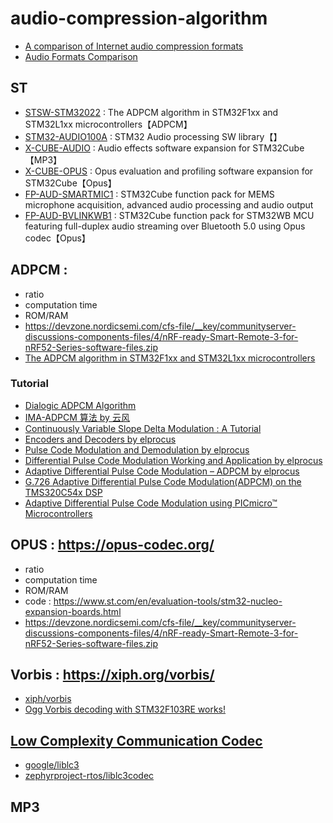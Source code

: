 # audio-compression-algorithm

- [A comparison of Internet audio compression formats](https://sericyb.com.au/audio.html)
- [Audio Formats Comparison](https://stsaz.github.io/fmedia/audio-formats/)

## ST 

- [STSW-STM32022](https://www.st.com/en/embedded-software/stsw-stm32022.html) : The ADPCM algorithm in STM32F1xx and STM32L1xx microcontrollers【ADPCM】
- [STM32-AUDIO100A](https://www.st.com/en/embedded-software/stm32-audio100a.html) : STM32 Audio processing SW library【】
- [X-CUBE-AUDIO](https://www.st.com/en/embedded-software/x-cube-audio.html) : Audio effects software expansion for STM32Cube【MP3】
- [X-CUBE-OPUS](https://www.st.com/en/embedded-software/x-cube-opus.html) : Opus evaluation and profiling software expansion for STM32Cube【Opus】
- [FP-AUD-SMARTMIC1](https://www.st.com/content/st_com/en/products/embedded-software/mcu-mpu-embedded-software/stm32-embedded-software/stm32-ode-function-pack-sw/fp-aud-smartmic1.html) : STM32Cube function pack for MEMS microphone acquisition, advanced audio processing and audio output
- [FP-AUD-BVLINKWB1](https://www.st.com/en/embedded-software/fp-aud-bvlinkwb1.html) : STM32Cube function pack for STM32WB MCU featuring full-duplex audio streaming over Bluetooth 5.0 using Opus codec【Opus】


## ADPCM : 

- ratio
- computation time
- ROM/RAM
- https://devzone.nordicsemi.com/cfs-file/__key/communityserver-discussions-components-files/4/nRF-ready-Smart-Remote-3-for-nRF52-Series-software-files.zip
- [The ADPCM algorithm in STM32F1xx and STM32L1xx microcontrollers](https://www.st.com/en/embedded-software/stsw-stm32022.html)


### Tutorial

- [Dialogic ADPCM Algorithm](http://www.mp3-tech.org/programmer/docs/adpcm.pdf)
- [IMA-ADPCM 算法 by 云风](https://www.codingnow.com/text/adpcm.htm)
- [Continuously Variable Slope Delta Modulation : A Tutorial](https://www.raffia.ch/content/datasheets/volume01/Tutorial_DeltaMod_CVSD_MxCom.pdf)
- [Encoders and Decoders by elprocus](https://www.elprocus.com/encoders-and-decoders/)
- [Pulse Code Modulation and Demodulation by elprocus](https://www.elprocus.com/pulse-code-modulation-and-demodulation/)
- [Differential Pulse Code Modulation Working and Application by elprocus](https://www.elprocus.com/differential-pulse-code-modulation-working-application/)
- [Adaptive Differential Pulse Code Modulation – ADPCM by elprocus](https://www.elprocus.com/adaptive-differential-pulse-code-modulation-adpcm/)
- [G.726 Adaptive Differential Pulse Code Modulation(ADPCM) on the TMS320C54x DSP](https://www.ti.com/lit/an/spra118/spra118.pdf)
- [Adaptive Differential Pulse Code Modulation using PICmicro™ Microcontrollers](https://ww1.microchip.com/downloads/en/AppNotes/00643b.pdf)

## OPUS : https://opus-codec.org/

- ratio
- computation time
- ROM/RAM
- code : https://www.st.com/en/evaluation-tools/stm32-nucleo-expansion-boards.html
- https://devzone.nordicsemi.com/cfs-file/__key/communityserver-discussions-components-files/4/nRF-ready-Smart-Remote-3-for-nRF52-Series-software-files.zip

## Vorbis : https://xiph.org/vorbis/

- [xiph/vorbis](https://github.com/xiph/vorbis)
- [Ogg Vorbis decoding with STM32F103RE works!](https://community.st.com/s/question/0D50X00009Xki7bSAB/ogg-vorbis-decoding-with-stm32f103re-works)

## [Low Complexity Communication Codec](https://www.bluetooth.org/DocMan/handlers/DownloadDoc.ashx?doc_id=502107&vId=542963)
- [google/liblc3](https://github.com/google/liblc3)
- [zephyrproject-rtos/liblc3codec](https://github.com/zephyrproject-rtos/liblc3codec)

## MP3
